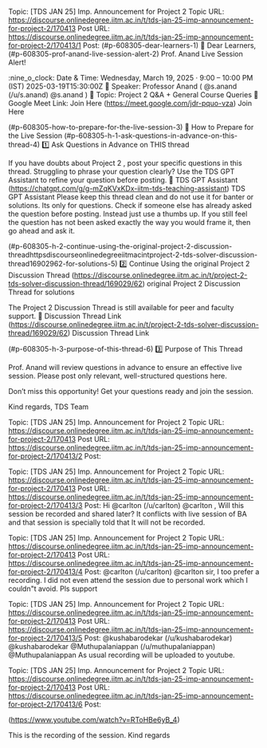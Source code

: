Topic: [TDS JAN 25] Imp. Announcement for Project 2
Topic URL: https://discourse.onlinedegree.iitm.ac.in/t/tds-jan-25-imp-announcement-for-project-2/170413
Post URL: https://discourse.onlinedegree.iitm.ac.in/t/tds-jan-25-imp-announcement-for-project-2/170413/1
Post:   (#p-608305-dear-learners-1) :loudspeaker:  Dear Learners, 
  (#p-608305-prof-anand-live-session-alert-2) Prof. Anand Live Session Alert! 
 
 :nine_o_clock:  Date & Time:  Wednesday, March 19, 2025 · 9:00 – 10:00 PM (IST)   2025-03-19T15:30:00Z 
 :microphone:  Speaker:   Professor Anand  ( @s.anand (/u/s.anand) @s.anand ) 
 :pushpin:  Topic:  Project 2 Q&A + General Course Queries 
 :link:  Google Meet Link:   Join Here (https://meet.google.com/jdr-pquo-vza) Join Here 
 
 
  (#p-608305-how-to-prepare-for-the-live-session-3) :memo:  How to Prepare for the Live Session 
  (#p-608305-h-1-ask-questions-in-advance-on-this-thread-4) :one:  Ask Questions in Advance  on THIS thread 
 
 If you have doubts about  Project 2 , post your specific questions in this thread. 
 Struggling to phrase your question clearly? Use the  TDS GPT Assistant  to refine your question before posting. 
 :link:   TDS GPT Assistant (https://chatgpt.com/g/g-mZqKVxKDx-iitm-tds-teaching-assistant) TDS GPT Assistant 
 Please keep this thread clean and do not use it for banter or solutions. Its only for questions. 
 Check if someone else has already asked the question before posting. Instead just use a thumbs up. 
 If you still feel the question has not been asked exactly the way you would frame it, then go ahead and ask it. 
 
  (#p-608305-h-2-continue-using-the-original-project-2-discussion-threadhttpsdiscourseonlinedegreeiitmacintproject-2-tds-solver-discussion-thread16902962-for-solutions-5) :two:  Continue Using the  original Project 2 Discussion Thread (https://discourse.onlinedegree.iitm.ac.in/t/project-2-tds-solver-discussion-thread/169029/62) original Project 2 Discussion Thread  for solutions 
 
 The  Project 2 Discussion Thread  is still available for peer and faculty support. 
 :pushpin:   Discussion Thread Link (https://discourse.onlinedegree.iitm.ac.in/t/project-2-tds-solver-discussion-thread/169029/62) Discussion Thread Link 
 
  (#p-608305-h-3-purpose-of-this-thread-6) :three:  Purpose of This Thread 
 
 Prof. Anand will  review questions in advance  to ensure an effective live session. 
 Please post  only relevant, well-structured questions  here. 
 
 
 Don’t miss this opportunity! Get your questions ready and join the session. 
  
Kind regards, 
 TDS Team 

Topic: [TDS JAN 25] Imp. Announcement for Project 2
Topic URL: https://discourse.onlinedegree.iitm.ac.in/t/tds-jan-25-imp-announcement-for-project-2/170413
Post URL: https://discourse.onlinedegree.iitm.ac.in/t/tds-jan-25-imp-announcement-for-project-2/170413/2
Post: 

Topic: [TDS JAN 25] Imp. Announcement for Project 2
Topic URL: https://discourse.onlinedegree.iitm.ac.in/t/tds-jan-25-imp-announcement-for-project-2/170413
Post URL: https://discourse.onlinedegree.iitm.ac.in/t/tds-jan-25-imp-announcement-for-project-2/170413/3
Post:  Hi  @carlton (/u/carlton) @carlton  , 
 Will this session be recorded and shared later? 
It conflicts with live session of BA and that session is specially told that It will not be recorded. 

Topic: [TDS JAN 25] Imp. Announcement for Project 2
Topic URL: https://discourse.onlinedegree.iitm.ac.in/t/tds-jan-25-imp-announcement-for-project-2/170413
Post URL: https://discourse.onlinedegree.iitm.ac.in/t/tds-jan-25-imp-announcement-for-project-2/170413/4
Post:  @carlton (/u/carlton) @carlton  sir, I too prefer a recording. I did not even attend the session due to personal work which I couldn"t avoid. Pls support 

Topic: [TDS JAN 25] Imp. Announcement for Project 2
Topic URL: https://discourse.onlinedegree.iitm.ac.in/t/tds-jan-25-imp-announcement-for-project-2/170413
Post URL: https://discourse.onlinedegree.iitm.ac.in/t/tds-jan-25-imp-announcement-for-project-2/170413/5
Post:  @kushabarodekar (/u/kushabarodekar) @kushabarodekar   @Muthupalaniappan (/u/muthupalaniappan) @Muthupalaniappan 
 As usual recording will be uploaded to youtube. 

Topic: [TDS JAN 25] Imp. Announcement for Project 2
Topic URL: https://discourse.onlinedegree.iitm.ac.in/t/tds-jan-25-imp-announcement-for-project-2/170413
Post URL: https://discourse.onlinedegree.iitm.ac.in/t/tds-jan-25-imp-announcement-for-project-2/170413/6
Post:  
 

 (https://www.youtube.com/watch?v=RToHBe6yB_4) 
 
 
 
 This is the recording of the session. 
 Kind regards 
